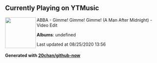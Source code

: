 ## Currently Playing on YTMusic

[<img align="left" width="100" src="https://i.ytimg.com/vi/XEjLoHdbVeE/sddefault.jpg?sqp=-oaymwEWCJADEOEBIAQqCghqEJQEGHgg6AJIWg&rs">](https://music.youtube.com/channel/UCuubAXN9AYgtcmSrD0frggQ)

ABBA - Gimme! Gimme! Gimme! (A Man After Midnight) - Video Edit

**Albums**: undefined

Last updated at 08/25/2020 13:56

#### Generated with [20chan/github-now](https://github.com/20chan/github-now)


<!--
**20chan/20chan** is a ✨ _special_ ✨ repository because its `README.md` (this file) appears on your GitHub profile.

Here are some ideas to get you started:

- 🔭 I’m currently working on ...
- 🌱 I’m currently learning ...
- 👯 I’m looking to collaborate on ...
- 🤔 I’m looking for help with ...
- 💬 Ask me about ...
- 📫 How to reach me: ...
- 😄 Pronouns: ...
- ⚡ Fun fact: ...
-->
